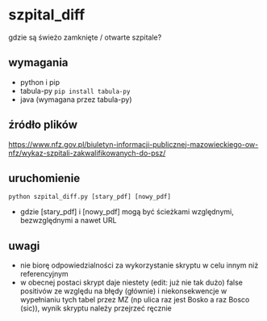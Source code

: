 # szpital_diff
gdzie są świeżo zamknięte / otwarte szpitale?
## wymagania
- python i pip
- tabula-py
```pip install tabula-py```
- java (wymagana przez tabula-py)
## źródło plików
https://www.nfz.gov.pl/biuletyn-informacji-publicznej-mazowieckiego-ow-nfz/wykaz-szpitali-zakwalifikowanych-do-psz/
## uruchomienie
```python szpital_diff.py [stary_pdf] [nowy_pdf]```
- gdzie [stary_pdf] i [nowy_pdf] mogą być ścieżkami względnymi, bezwzględnymi a nawet URL
## uwagi
- nie biorę odpowiedzialności za wykorzystanie skryptu w celu innym niż referencyjnym
- w obecnej postaci skrypt daje niestety (edit: już nie tak dużo) false positivów ze względu na błędy (głównie) i niekonsekwencje w wypełnianiu tych tabel przez MZ (np ulica raz jest Bosko a raz Bosco (sic)), wynik skryptu należy przejrzeć ręcznie
